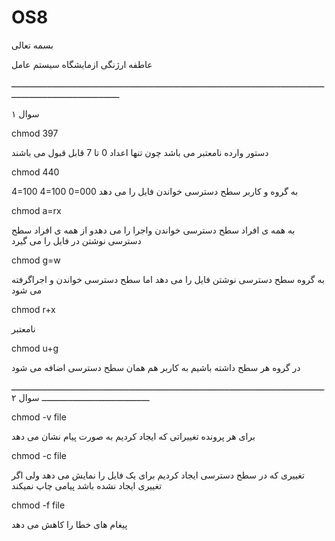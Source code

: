 # OS8

بسمه تعالی      

عاطفه ارژنگی          ازمایشگاه سیستم عامل

ــــــــــــــــــــــــــــــــــــــــــــــــــــــــــــــــــــــــــــــــــــــــــــــــــــــــــــــــــــــــــــــــــــــــــــــــــــــــــــــــــــ

سوال ۱

chmod 397                      

دستور وارده نامعتبر می باشد چون تنها اعداد 0 تا 7  قابل قبول می باشند 

chmod 440                 

4=100    4=100     0=000          به گروه و کاربر  سطح دسترسی خواندن فایل را می دهد
 
chmod a=rx                 

به همه ی افراد سطح دسترسی خواندن واجرا  را می دهدو از همه ی افراد سطح دسترسی نوشتن در فایل را می گیرد

chmod g=w                 

به گروه سطح دسترسی نوشتن فایل را می دهد اما سطح دسترسی خواندن و اجراگرفته می شود  

chmod r+x                 

نامعتبر 

chmod u+g              

در گروه هر سطح داشته باشیم به کاربر هم همان سطح دسترسی اضافه می شود 

ــــــــــــــــــــــــــــــــــــــــــــــــــــــــــــــــــــــــــــــــــــــــــــــــــــــــــــــــــــــــــــــــــــــــــــــــــــــــــــــــــــ
سوال ۲

chmod -v file           

برای هر پرونده تغییراتی که ایجاد کردیم به صورت پیام نشان می دهد 

chmod -c file           

تغییری که در سطح دسترسی ایجاد کردیم برای یک فایل را نمایش می دهد ولی اگر تغییری ایجاد نشده باشد پیامی چاپ نمیکند

chmod -f file           

پیغام های خطا را کاهش می دهد 

